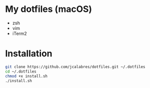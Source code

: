 # My dotfiles (macOS)

* zsh
* vim
* iTerm2

# Installation

```bash
git clone https://github.com/jcalabres/dotfiles.git ~/.dotfiles
cd ~/.dotfiles 
chmod +x install.sh
./install.sh
```

